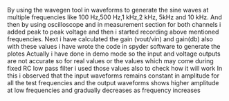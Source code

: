 By using the wavegen tool in waveforms to generate the sine waves at multiple frequencies like 100 Hz,500 Hz,1 kHz,2 kHz, 5kHz and 10 kHz. 
And then by using oscilloscope and in measurement section for both channels i added peak to peak voltage and then i started recording above mentioned frequencies.
Next i have calculated the gain (vout/vin) and gain(db) also with these values i have wrote the code in spyder software to generate the plotes
Actually i have done in demo mode so the input and voltage outputs are not accurate so for real values or the values which may come during fixed RC low pass filter i used those values also to check how it will work 
In this i observed that the input waveforms remains constant in amplitude for all the test frequencies and the output waveforms shows higher amplitude at low frequencies and gradually decreases as frequency increases 
